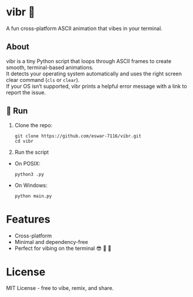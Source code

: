 # vibr 🕺
A fun cross-platform ASCII animation that vibes in your terminal.

## About
vibr is a tiny Python script that loops through ASCII frames to create smooth, terminal-based animations.  
It detects your operating system automatically and uses the right screen clear command (`cls` or `clear`).  
If your OS isn’t supported, vibr prints a helpful error message with a link to report the issue.

## 🚀 Run
1. Clone the repo:
   ```
   git clone https://github.com/eswar-7116/vibr.git
   cd vibr
   ```

2. Run the script
- On POSIX:
  ```
  python3 .py
  ```
- On Windows:
  ```
  python main.py
  ```

# Features

- Cross-platform
- Minimal and dependency-free
- Perfect for vibing on the terminal 😎 🕺 🪩

# License
MIT License - free to vibe, remix, and share.
